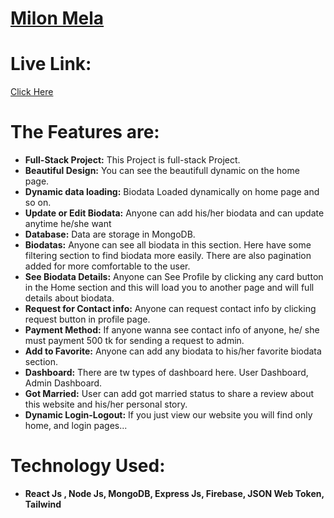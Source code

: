 # [Milon Mela](https://milon-mela-matrimony.netlify.app)

# Live Link: 
   [Click Here](https://milon-mela-matrimony.netlify.app)  

# The Features are:

* **Full-Stack Project:** This Project is full-stack Project.
* **Beautiful Design:** You can see the beautifull dynamic on the home page.
* **Dynamic data loading:** Biodata Loaded dynamically on home page and so on.
* **Update or Edit Biodata:** Anyone can add his/her biodata and can update anytime he/she want
* **Database:** Data are storage in MongoDB.
* **Biodatas:** Anyone can see all biodata in this section. Here have some filtering section to find biodata more easily. There are also pagination added for more comfortable to the user.
* **See Biodata Details:** Anyone can See Profile by clicking any card button in the Home section and this will load you to another page and will full details about biodata.
* **Request for Contact info:** Anyone can request contact info by clicking request button in profile page.
* **Payment Method:** If anyone wanna see contact info of anyone, he/ she must payment 500 tk for sending a request to admin. 
* **Add to Favorite:** Anyone can add any biodata to his/her favorite biodata section.
* **Dashboard:** There are tw types of dashboard here. User Dashboard, Admin Dashboard.
* **Got Married:** User can add got married status to share a review about this website and his/her personal story.
* **Dynamic Login-Logout:** If you just view our website you will find only home, and login pages... 

# Technology Used:

* **React Js , Node Js, MongoDB, Express Js, Firebase, JSON Web Token, Tailwind**


